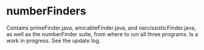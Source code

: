 # numberFinders
Contains primeFinder.java, amicableFinder.java, and narcissisticFinder.java, as well as the numberFinder suite, from where to run all three programs. Is a work in progress. See the update log.
